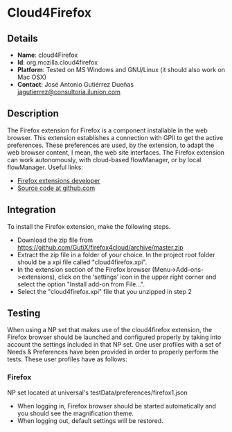 # Cloud4Firefox

## Details

* __Name__: cloud4Firefox
* __Id__: org.mozilla.cloud4firefox
* __Platform__: Tested on MS Windows and GNU/Linux (it should also work on Mac OSX)
* __Contact__: José Antonio Gutiérrez Dueñas <jagutierrez@consultoria.ilunion.com>

## Description
The Firefox extension for Firefox is a component installable in the web browser. This extension establishes a connection with GPII to get the active preferences. These preferences are used, by the extension, to adapt the web browser content, I mean, the web site interfaces.
The Firefox extension can work autonomously, with cloud-based flowManager, or by local flowManager.
Useful links:

  * [Firefox extensions developer](https://developer.mozilla.org/en-US/Add-ons)
  * [Source code at github.com](https://github.com/GutiX/firefox4cloud)

## Integration
To install the Firefox extension, make the following steps.

  * Download the zip file from https://github.com/GutiX/firefox4cloud/archive/master.zip 
  * Extract the zip file in a folder of your choice. In the project root folder should be a xpi file called "cloud4firefox.xpi".
  * In the extension section of the Firefox browser (Menu->Add-ons->extensions), click on the ‘settings’ icon in the upper right corner and select the option "Install add-on from File...".
  * Select the "cloud4firefox.xpi" file that you unzipped in step 2


## Testing
When using a NP set that makes use of the cloud4firefox extension, the Firefox browser should be launched and configured properly by taking into account the settings included in that NP set.
One user profiles with a set of Needs & Preferences have been provided in order to properly perform the tests.
These user profiles have as follows:

### Firefox
NP set located at universal's testData/preferences/firefox1.json

  * When logging in, Firefox browser should be started automatically and you should see the magnification theme.
  * When logging out, default settings will be restored.
